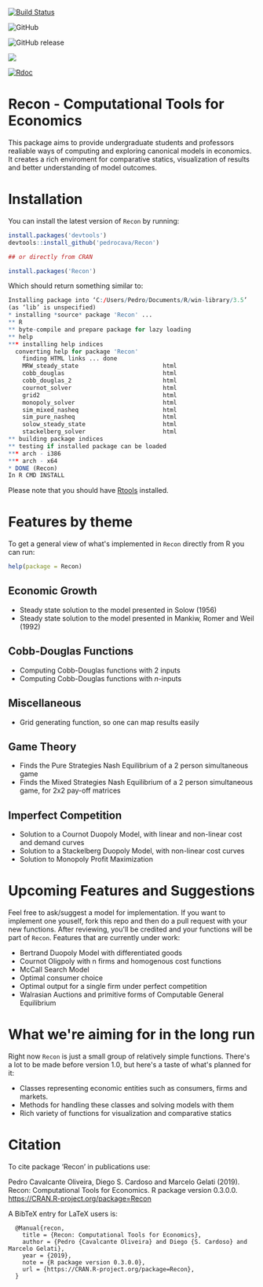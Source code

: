 [![Build Status](https://travis-ci.org/pedrocava/Recon.svg?branch=master)](https://travis-ci.org/pedrocava/Recon)

![GitHub](https://img.shields.io/github/license/pedrocava/Recon.svg?style=for-the-badge)

![GitHub release](https://img.shields.io/github/release-pre/pedrocava/Recon.svg?style=for-the-badge)

[![](https://cranlogs.r-pkg.org/badges/Recon)](https://cran.r-project.org/package=Recon)

[![Rdoc](http://www.rdocumentation.org/badges/version/Recon)](http://www.rdocumentation.org/packages/Recon)

# Recon - Computational Tools for Economics

This package aims to provide undergraduate students and professors realiable ways of computing and exploring canonical models in economics. It creates a rich enviroment for comparative statics, visualization of results and better understanding of model outcomes.

# Installation

You can install the latest version of ``Recon`` by running:

``` r
install.packages('devtools')
devtools::install_github('pedrocava/Recon')

## or directly from CRAN

install.packages('Recon')
```

Which should return something similar to:

``` r
Installing package into ‘C:/Users/Pedro/Documents/R/win-library/3.5’
(as ‘lib’ is unspecified)
* installing *source* package 'Recon' ...
** R
** byte-compile and prepare package for lazy loading
** help
*** installing help indices
  converting help for package 'Recon'
    finding HTML links ... done
    MRW_steady_state                        html  
    cobb_douglas                            html  
    cobb_douglas_2                          html  
    cournot_solver                          html  
    grid2                                   html  
    monopoly_solver                         html  
    sim_mixed_nasheq                        html  
    sim_pure_nasheq                         html  
    solow_steady_state                      html  
    stackelberg_solver                      html  
** building package indices
** testing if installed package can be loaded
*** arch - i386
*** arch - x64
* DONE (Recon)
In R CMD INSTALL
```

Please note that you should have [Rtools](http://cran.r-project.org/bin/windows/Rtools/) installed. 

# Features by theme

To get a general view of what's implemented in ``Recon`` directly from R you can run:

``` r
help(package = Recon)
```

## Economic Growth

* Steady state solution to the model presented in Solow (1956)
* Steady state solution to the model presented in Mankiw, Romer and Weil (1992)

## Cobb-Douglas Functions

* Computing Cobb-Douglas functions with 2 inputs
* Computing Cobb-Douglas functions with $n$-inputs

## Miscellaneous
* Grid generating function, so one can map results easily

## Game Theory
* Finds the Pure Strategies Nash Equilibrium of a 2 person simultaneous game 
* Finds the Mixed Strategies Nash Equilibrium of a 2 person simultaneous game, for 2x2 pay-off
matrices

## Imperfect Competition
* Solution to a Cournot Duopoly Model, with linear and non-linear cost and demand curves
* Solution to a Stackelberg Duopoly Model, with non-linear cost curves
* Solution to Monopoly Profit Maximization 


# Upcoming Features and Suggestions

Feel free to ask/suggest a model for implementation. If you want to implement one youself, fork this repo and then do a pull request with your new functions. After reviewing, you'll be credited and your functions will be part of ``Recon``. Features that are currently under work:

* Bertrand Duopoly Model with differentiated goods
* Cournot Oligpoly with n firms and homogenous cost functions
* McCall Search Model
* Optimal consumer choice
* Optimal output for a single firm under perfect competition
* Walrasian Auctions and primitive forms of Computable General Equilibrium 

# What we're aiming for in the long run

Right now ``Recon`` is just a small group of relatively simple functions. There's a lot to be made before version 1.0, but here's a taste of what's planned for it:

* Classes representing economic entities such as consumers, firms and markets.
* Methods for handling these classes and solving models with them
* Rich variety of functions for visualization and comparative statics

# Citation

To cite package ‘Recon’ in publications use:

  Pedro Cavalcante Oliveira, Diego S. Cardoso and Marcelo Gelati (2019). Recon:
  Computational Tools for Economics. R package version 0.3.0.0.
  https://CRAN.R-project.org/package=Recon

A BibTeX entry for LaTeX users is:

```
  @Manual{recon,
    title = {Recon: Computational Tools for Economics},
    author = {Pedro {Cavalcante Oliveira} and Diego {S. Cardoso} and Marcelo Gelati},
    year = {2019},
    note = {R package version 0.3.0.0},
    url = {https://CRAN.R-project.org/package=Recon},
  }
```
